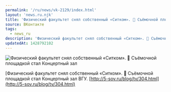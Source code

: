 ```yaml
---
permalink: '/ru/news/vk-2129/index.html'
layout: 'news.ru.njk'
title: 'Физический факультет снял собственный «Ситком». 🎥 Съёмочной площадкой стал Концертный зал ВГУ'
source: ВКонтакте
tags:
  - news_ru
description: 'Физический факультет снял собственный «Ситком». 🎥 Съёмочной площадкой стал Концертный зал'
updatedAt: 1428792102
---
```

![Физический факультет снял собственный «Ситком». 🎥 Съёмочной площадкой стал Концертный зал](https://sun9-67.userapi.com/c625831/v625831833/fcde/mkMXtB88T1s.jpg)

[Физический факультет снял собственный «Ситком». 🎥 Съёмочной площадкой стал Концертный зал ВГУ.
[http://5-sov.ru/blog/tv/304.html](http://5-sov.ru/blog/tv/304.html)
